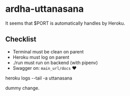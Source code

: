 # ardha-uttanasana

It seems that $PORT is automatically handles by Heroku.

## Checklist

- Terminal must be clean on parent
- Heroku must log on parent
- ./run must run on backend (with pipenv) 
- Swagger on: `main_url/docs` ❤️

heroku logs --tail -a uttanasana

dummy change.